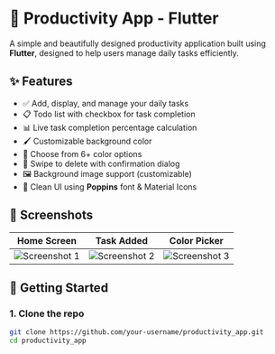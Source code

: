 # 📝 Productivity App - Flutter

A simple and beautifully designed productivity application built using **Flutter**, designed to help users manage daily tasks efficiently.

## ✨ Features

- ✅ Add, display, and manage your daily tasks
- 📋 Todo list with checkbox for task completion
- 📊 Live task completion percentage calculation
- 🖌️ Customizable background color
- 🎨 Choose from 6+ color options
- 🧼 Swipe to delete with confirmation dialog
- 🖼️ Background image support (customizable)
- 🌈 Clean UI using **Poppins** font & Material Icons

## 📸 Screenshots

| Home Screen | Task Added | Color Picker |
|-------------|-------------|--------------|
| ![Screenshot 1](assets/screenshot1.png) | ![Screenshot 2](assets/screenshot2.png) | ![Screenshot 3](assets/screenshot3.png) |

## 🚀 Getting Started

### 1. Clone the repo

```bash
git clone https://github.com/your-username/productivity_app.git
cd productivity_app
